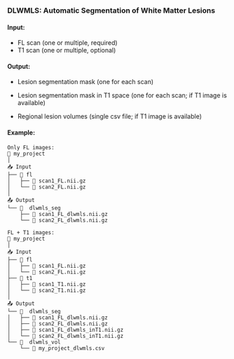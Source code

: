 ### DLWMLS: Automatic Segmentation of White Matter Lesions

#### Input:

- FL scan (one or multiple, required)
- T1 scan (one or multiple, optional)

#### Output:

- Lesion segmentation mask (one for each scan)

- Lesion segmentation mask in T1 space (one for each scan; if T1 image is available)

- Regional lesion volumes (single csv file; if T1 image is available)

#### Example:
```
Only FL images:
📁 my_project
│
📥 Input
├── 📁 fl
│   ├── 📄 scan1_FL.nii.gz
│   └── 📄 scan2_FL.nii.gz
│
📤 Output
└── 📁  dlwmls_seg
    ├── 📄 scan1_FL_dlwmls.nii.gz
    └── 📄 scan2_FL_dlwmls.nii.gz

FL + T1 images:
📁 my_project
│
📥 Input
├── 📁 fl
│   ├── 📄 scan1_FL.nii.gz
│   └── 📄 scan2_FL.nii.gz
├── 📁 t1
│   ├── 📄 scan1_T1.nii.gz
│   └── 📄 scan2_T1.nii.gz
│
📤 Output
└── 📁  dlwmls_seg
│   ├── 📄 scan1_FL_dlwmls.nii.gz
│   ├── 📄 scan2_FL_dlwmls.nii.gz
│   ├── 📄 scan1_FL_dlwmls_inT1.nii.gz
│   └── 📄 scan2_FL_dlwmls_inT1.nii.gz
└── 📁  dlwmls_vol
    └── 📄 my_project_dlwmls.csv

```

